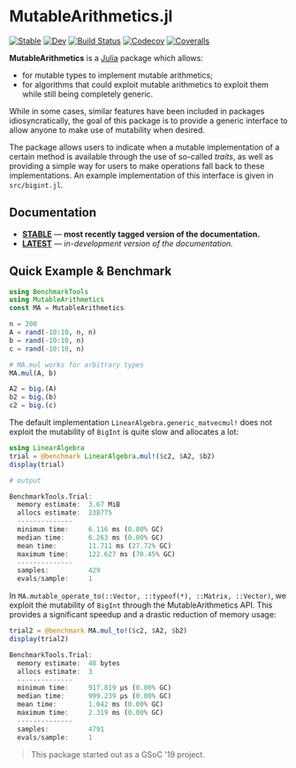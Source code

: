 # MutableArithmetics.jl

[![Stable][docs-stable-img]][docs-stable-url]
[![Dev][docs-latest-img]][docs-latest-url]
[![Build Status](https://travis-ci.com/JuliaOpt/MutableArithmetics.jl.svg?branch=master)](https://travis-ci.com/JuliaOpt/MutableArithmetics.jl)
[![Codecov](https://codecov.io/gh/JuliaOpt/MutableArithmetics.jl/branch/master/graph/badge.svg)](https://codecov.io/gh/JuliaOpt/MutableArithmetics.jl)
[![Coveralls](https://coveralls.io/repos/github/JuliaOpt/MutableArithmetics.jl/badge.svg?branch=master)](https://coveralls.io/github/JuliaOpt/MutableArithmetics.jl?branch=master)

**MutableArithmetics** is a [Julia](http://julialang.org) package which allows:
*   for mutable types to implement mutable arithmetics;
*   for algorithms that could exploit mutable arithmetics to exploit them while still being completely generic.

While in some cases, similar features have been included in packages
idiosyncratically, the goal of this package is to provide a generic interface to
allow anyone to make use of mutability when desired.

The package allows users to indicate when a mutable implementation of a certain
method is available through the use of so-called *traits*, as well as providing
a simple way for users to make operations fall back to these implementations.
An example implementation of this interface is given in `src/bigint.jl`.

## Documentation

- [**STABLE**][docs-stable-url] &mdash; **most recently tagged version of the documentation.**
- [**LATEST**][docs-latest-url] &mdash; *in-development version of the documentation.*

## Quick Example & Benchmark

```julia
using BenchmarkTools
using MutableArithmetics
const MA = MutableArithmetics

n = 200
A = rand(-10:10, n, n)
b = rand(-10:10, n)
c = rand(-10:10, n)

# MA.mul works for arbitrary types
MA.mul(A, b)

A2 = big.(A)
b2 = big.(b)
c2 = big.(c)
```

The default implementation `LinearAlgebra.generic_matvecmul!` does not exploit
the mutability of `BigInt` is quite slow and allocates a lot:
```julia
using LinearAlgebra
trial = @benchmark LinearAlgebra.mul!($c2, $A2, $b2)
display(trial)

# output

BenchmarkTools.Trial:
  memory estimate:  3.67 MiB
  allocs estimate:  238775
  --------------
  minimum time:     6.116 ms (0.00% GC)
  median time:      6.263 ms (0.00% GC)
  mean time:        11.711 ms (27.72% GC)
  maximum time:     122.627 ms (70.45% GC)
  --------------
  samples:          429
  evals/sample:     1
```

In `MA.mutable_operate_to(::Vector, ::typeof(*), ::Matrix, ::Vector)`, we
exploit the mutability of `BigInt` through the MutableArithmetics API.
This provides a significant speedup and a drastic reduction of memory usage:
```julia
trial2 = @benchmark MA.mul_to!($c2, $A2, $b2)
display(trial2)

BenchmarkTools.Trial:
  memory estimate:  48 bytes
  allocs estimate:  3
  --------------
  minimum time:     917.819 μs (0.00% GC)
  median time:      999.239 μs (0.00% GC)
  mean time:        1.042 ms (0.00% GC)
  maximum time:     2.319 ms (0.00% GC)
  --------------
  samples:          4791
  evals/sample:     1
```

> This package started out as a GSoC '19 project.

[docs-stable-img]: https://img.shields.io/badge/docs-stable-blue.svg
[docs-latest-img]: https://img.shields.io/badge/docs-latest-blue.svg
[docs-stable-url]: https://juliaopt.github.io/MutableArithmetics.jl/stable
[docs-latest-url]: https://juliaopt.github.io/MutableArithmetics.jl/latest

